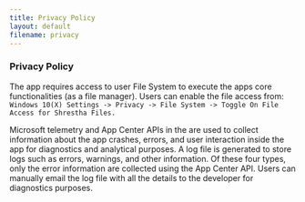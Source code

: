 ```yaml
---
title: Privacy Policy
layout: default
filename: privacy
--- 
```



### Privacy Policy
The app requires access to user File System to execute the apps core functionalities (as a file manager). Users can enable the file access from: ```Windows 10(X) Settings -> Privacy -> File System -> Toggle On File Access for Shrestha Files.```

Microsoft telemetry and App Center APIs in the are used to collect information about the app crashes, errors, and user interaction inside the app for diagnostics and analytical purposes. A log file is generated to store logs such as errors, warnings, and other information. Of these four types, only the error information are collected using the App Center API. Users can manually email the log file with all the details to the developer for diagnostics purposes.
